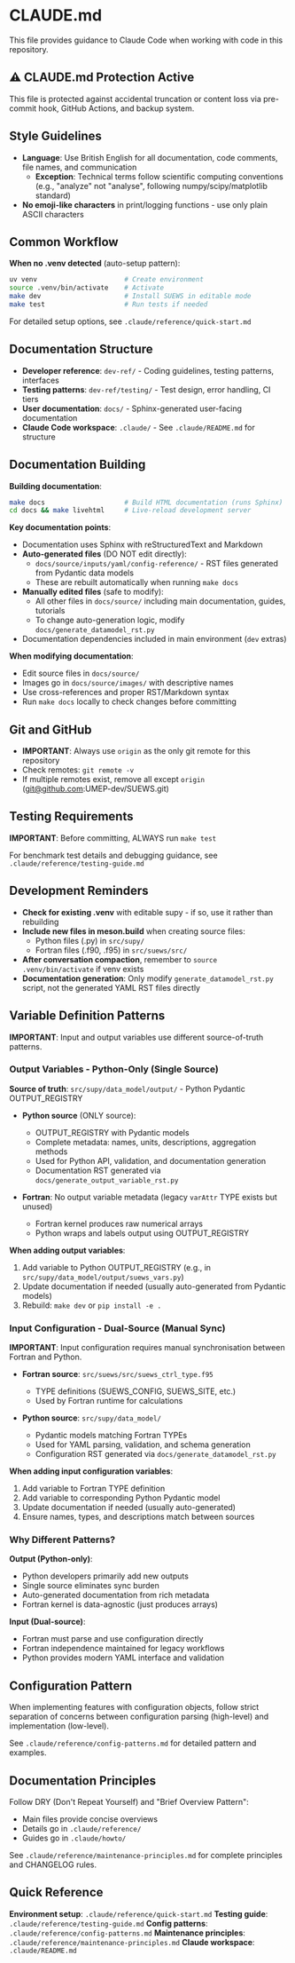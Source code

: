 # CLAUDE.md

This file provides guidance to Claude Code when working with code in this repository.

## ⚠️ CLAUDE.md Protection Active

This file is protected against accidental truncation or content loss via pre-commit hook, GitHub Actions, and backup system.

## Style Guidelines

- **Language**: Use British English for all documentation, code comments, file names, and communication
  - **Exception**: Technical terms follow scientific computing conventions (e.g., "analyze" not "analyse", following numpy/scipy/matplotlib standard)
- **No emoji-like characters** in print/logging functions - use only plain ASCII characters

## Common Workflow

**When no .venv detected** (auto-setup pattern):
```bash
uv venv                      # Create environment
source .venv/bin/activate    # Activate
make dev                     # Install SUEWS in editable mode
make test                    # Run tests if needed
```

For detailed setup options, see `.claude/reference/quick-start.md`

## Documentation Structure

- **Developer reference**: `dev-ref/` - Coding guidelines, testing patterns, interfaces
- **Testing patterns**: `dev-ref/testing/` - Test design, error handling, CI tiers
- **User documentation**: `docs/` - Sphinx-generated user-facing documentation
- **Claude Code workspace**: `.claude/` - See `.claude/README.md` for structure

## Documentation Building

**Building documentation**:
```bash
make docs                    # Build HTML documentation (runs Sphinx)
cd docs && make livehtml     # Live-reload development server
```

**Key documentation points**:
- Documentation uses Sphinx with reStructuredText and Markdown
- **Auto-generated files** (DO NOT edit directly):
  - `docs/source/inputs/yaml/config-reference/` - RST files generated from Pydantic data models
  - These are rebuilt automatically when running `make docs`
- **Manually edited files** (safe to modify):
  - All other files in `docs/source/` including main documentation, guides, tutorials
  - To change auto-generation logic, modify `docs/generate_datamodel_rst.py`
- Documentation dependencies included in main environment (`dev` extras)

**When modifying documentation**:
- Edit source files in `docs/source/`
- Images go in `docs/source/images/` with descriptive names
- Use cross-references and proper RST/Markdown syntax
- Run `make docs` locally to check changes before committing

## Git and GitHub

- **IMPORTANT**: Always use `origin` as the only git remote for this repository
- Check remotes: `git remote -v`
- If multiple remotes exist, remove all except `origin` (git@github.com:UMEP-dev/SUEWS.git)

## Testing Requirements

**IMPORTANT**: Before committing, ALWAYS run `make test`

For benchmark test details and debugging guidance, see `.claude/reference/testing-guide.md`

## Development Reminders

- **Check for existing .venv** with editable supy - if so, use it rather than rebuilding
- **Include new files in meson.build** when creating source files:
  - Python files (.py) in `src/supy/`
  - Fortran files (.f90, .f95) in `src/suews/src/`
- **After conversation compaction**, remember to `source .venv/bin/activate` if venv exists
- **Documentation generation**: Only modify `generate_datamodel_rst.py` script, not the generated YAML RST files directly

## Variable Definition Patterns

**IMPORTANT**: Input and output variables use different source-of-truth patterns.

### Output Variables - Python-Only (Single Source)

**Source of truth**: `src/supy/data_model/output/` - Python Pydantic OUTPUT_REGISTRY

- **Python source** (ONLY source):
  - OUTPUT_REGISTRY with Pydantic models
  - Complete metadata: names, units, descriptions, aggregation methods
  - Used for Python API, validation, and documentation generation
  - Documentation RST generated via `docs/generate_output_variable_rst.py`

- **Fortran**: No output variable metadata (legacy `varAttr` TYPE exists but unused)
  - Fortran kernel produces raw numerical arrays
  - Python wraps and labels output using OUTPUT_REGISTRY

**When adding output variables**:
1. Add variable to Python OUTPUT_REGISTRY (e.g., in `src/supy/data_model/output/suews_vars.py`)
2. Update documentation if needed (usually auto-generated from Pydantic models)
3. Rebuild: `make dev` or `pip install -e .`

### Input Configuration - Dual-Source (Manual Sync)

**IMPORTANT**: Input configuration requires manual synchronisation between Fortran and Python.

- **Fortran source**: `src/suews/src/suews_ctrl_type.f95`
  - TYPE definitions (SUEWS_CONFIG, SUEWS_SITE, etc.)
  - Used by Fortran runtime for calculations

- **Python source**: `src/supy/data_model/`
  - Pydantic models matching Fortran TYPEs
  - Used for YAML parsing, validation, and schema generation
  - Configuration RST generated via `docs/generate_datamodel_rst.py`

**When adding input configuration variables**:
1. Add variable to Fortran TYPE definition
2. Add variable to corresponding Python Pydantic model
3. Update documentation if needed (usually auto-generated)
4. Ensure names, types, and descriptions match between sources

### Why Different Patterns?

**Output (Python-only)**:
- Python developers primarily add new outputs
- Single source eliminates sync burden
- Auto-generated documentation from rich metadata
- Fortran kernel is data-agnostic (just produces arrays)

**Input (Dual-source)**:
- Fortran must parse and use configuration directly
- Fortran independence maintained for legacy workflows
- Python provides modern YAML interface and validation

## Configuration Pattern

When implementing features with configuration objects, follow strict separation of concerns between configuration parsing (high-level) and implementation (low-level).

See `.claude/reference/config-patterns.md` for detailed pattern and examples.

## Documentation Principles

Follow DRY (Don't Repeat Yourself) and "Brief Overview Pattern":
- Main files provide concise overviews
- Details go in `.claude/reference/`
- Guides go in `.claude/howto/`

See `.claude/reference/maintenance-principles.md` for complete principles and CHANGELOG rules.

## Quick Reference

**Environment setup**: `.claude/reference/quick-start.md`
**Testing guide**: `.claude/reference/testing-guide.md`
**Config patterns**: `.claude/reference/config-patterns.md`
**Maintenance principles**: `.claude/reference/maintenance-principles.md`
**Claude workspace**: `.claude/README.md`
